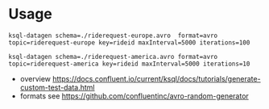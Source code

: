 
# Usage
```
ksql-datagen schema=./riderequest-europe.avro  format=avro topic=riderequest-europe key=rideid maxInterval=5000 iterations=100

ksql-datagen schema=./riderequest-america.avro format=avro topic=riderequest-america key=rideid maxInterval=5000 iterations=10
```

- overview https://docs.confluent.io/current/ksql/docs/tutorials/generate-custom-test-data.html
- formats see https://github.com/confluentinc/avro-random-generator



